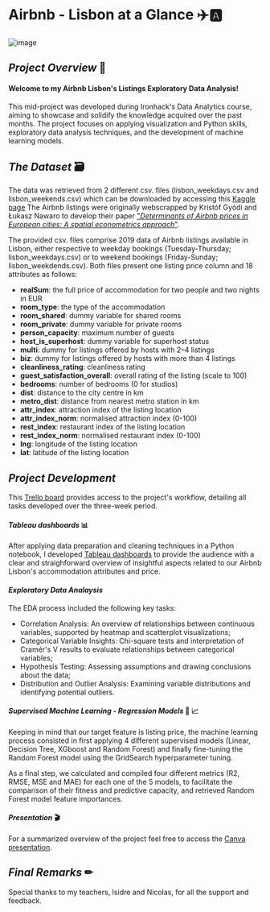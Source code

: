 # Airbnb - Lisbon at a Glance ✈️🅰️

![image](https://github.com/user-attachments/assets/5548fa82-4ff9-4b7a-a9d0-402844a64f89)


## *Project Overview* 📝

#### Welcome to my Airbnb Lisbon's Listings Exploratory Data Analysis!

This mid-project was developed during Ironhack's Data Analytics course, aiming to showcase and solidify the knowledge acquired over the past months. The project focuses on applying visualization and Python skills, exploratory data analysis techniques, and the development of machine learning models. 

## *The Dataset* 🗃

The data was retrieved from 2 different csv. files (lisbon_weekdays.csv and lisbon_weekends.csv) which can be downloaded by accessing this [Kaggle page](https://www.kaggle.com/datasets/thedevastator/airbnb-price-determinants-in-europe?select=lisbon_weekdays.csv) The Airbnb listings were originally webscrapped by Kristóf Gyódi and Łukasz Nawaro to develop their paper ["_Determinants of Airbnb prices in European cities: A spatial econometrics approach_"](https://www.sciencedirect.com/science/article/pii/S0261517721000388?via%3Dihub).

The provided csv. files comprise 2019 data of Airbnb listings available in Lisbon, either respective to weekday bookings (Tuesday-Thursday; lisbon_weekdays.csv) or to weekend bookings (Friday-Sunday; lisbon_weekdends.csv). Both files present one listing price column and 18 attributes as follows:

- **realSum**: the full price of accommodation for two people and two nights in EUR
- **room_type**: the type of the accommodation
- **room_shared**: dummy variable for shared rooms 
- **room_private**: dummy variable for private rooms
- **person_capacity**: maximum number of guests
- **host_is_superhost**: dummy variable for superhost status
- **multi**: dummy for listings offered by hosts with 2–4 listings
- **biz**: dummy for listings offered by hosts with more than 4 listings
- **cleanliness_rating**: cleanliness rating
- **guest_satisfaction_overall**: overall rating of the listing (scale to 100)
- **bedrooms**: number of bedrooms (0 for studios)
- **dist**: distance to the city centre in km
- **metro_dist**: distance from nearest metro station in km
- **attr_index**: attraction index of the listing location
- **attr_index_norm**: normalised attraction index (0-100)
- **rest_index**: restaurant index of the listing location
- **rest_index_norm**: normalised restaurant index (0-100)
- **lng**: longitude of the listing location
- **lat**: latitude of the listing location

## *Project Development* 

This [Trello board](https://trello.com/b/DUtscQkn/ironhack-midproject) provides access to the project's workflow, detailing all tasks developed over the three-week period.

#### *Tableau dashboards* 📊

After applying data preparation and cleaning techniques in a Python notebook, I developed [Tableau dashboards](https://public.tableau.com/app/profile/guilherme.granja/viz/Airbnb_LisbonDashboard/Painel2?publish=yes) to provide the audience with a clear and straighforward overview of insightful aspects related to our Airbnb Lisbon's accommodation attributes and price. 

#### *Exploratory Data Analaysis* 

The EDA process included the following key tasks:

- Correlation Analysis: An overview of relationships between continuous variables, supported by heatmap and scatterplot visualizations;
- Categorical Variable Insights: Chi-square tests and interpretation of Cramér's V results to evaluate relationships between categorical variables;
- Hypothesis Testing: Assessing assumptions and drawing conclusions about the data;
- Distribution and Outlier Analysis: Examining variable distributions and identifying potential outliers.

#### *Supervised Machine Learning - Regression Models* 🦾 📈

Keeping in mind that our target feature is listing price, the machine learning process consisted in first applying 4 different supervised models (Linear, Decision Tree, XGboost and Random Forest) and finally fine-tuning the Random Forest model using the GridSearch hyperparameter tuning.

As a final step, we calculated and compiled four different metrics (R2, RMSE, MSE and MAE) for each one of the 5 models, to facilitate the comparison of their fitness and predictive capacity, and retrieved Random Forest model feature importances.

#### *Presentation* 🎬

For a summarized overview of the project feel free to access the [Canva presentation](https://www.canva.com/design/DAGZwQ0h0Ks/_MAlrqxrBO8fKFr7Jmxozg/edit).

## *Final Remarks* ✏

Special thanks to my teachers, Isidre and Nicolas, for all the support and feedback.
